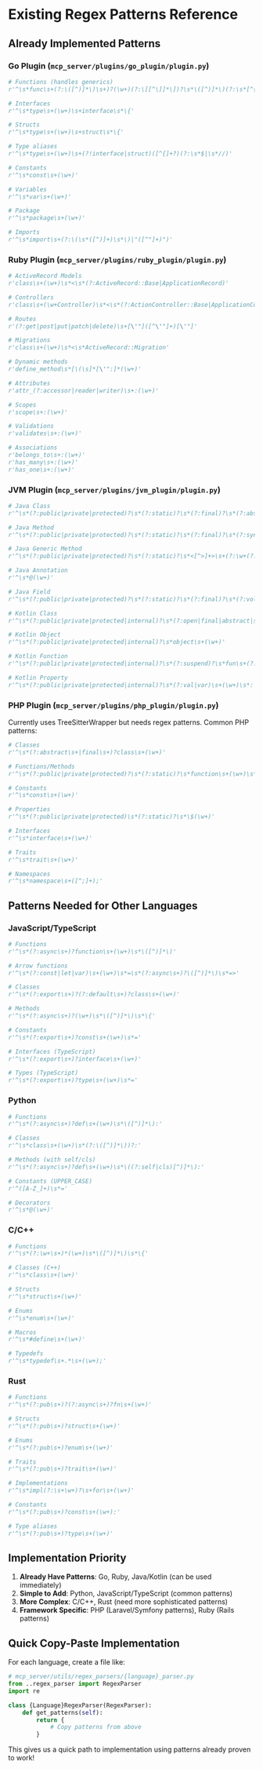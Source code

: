# Existing Regex Patterns Reference

## Already Implemented Patterns

### Go Plugin (`mcp_server/plugins/go_plugin/plugin.py`)
```python
# Functions (handles generics)
r'^\s*func\s+(?:\([^)]*\)\s+)?(\w+)(?:\[[^\]]*\])?\s*\([^)]*\)(?:\s*[^{]*)?(?:\s*\{|\s*$)'

# Interfaces
r'^\s*type\s+(\w+)\s+interface\s*\{'

# Structs  
r'^\s*type\s+(\w+)\s+struct\s*\{'

# Type aliases
r'^\s*type\s+(\w+)\s+(?!interface|struct)([^{]+?)(?:\s*$|\s*//)'

# Constants
r'^\s*const\s+(\w+)'

# Variables
r'^\s*var\s+(\w+)'

# Package
r'^\s*package\s+(\w+)'

# Imports
r'^\s*import\s+(?:\(\s*([^)]+)\s*\)|"([^"]+)")'
```

### Ruby Plugin (`mcp_server/plugins/ruby_plugin/plugin.py`)
```python
# ActiveRecord Models
r'class\s+(\w+)\s*<\s*(?:ActiveRecord::Base|ApplicationRecord)'

# Controllers
r'class\s+(\w+Controller)\s*<\s*(?:ActionController::Base|ApplicationController)'

# Routes
r'(?:get|post|put|patch|delete)\s+[\'"]([^\'"]+)[\'"]'

# Migrations
r'class\s+(\w+)\s*<\s*ActiveRecord::Migration'

# Dynamic methods
r'define_method\s*[\(\s]*[\'":]*(\w+)'

# Attributes
r'attr_(?:accessor|reader|writer)\s+:(\w+)'

# Scopes
r'scope\s+:(\w+)'

# Validations
r'validates\s+:(\w+)'

# Associations
r'belongs_to\s+:(\w+)'
r'has_many\s+:(\w+)'
r'has_one\s+:(\w+)'
```

### JVM Plugin (`mcp_server/plugins/jvm_plugin/plugin.py`)
```python
# Java Class
r'^\s*(?:public|private|protected)?\s*(?:static)?\s*(?:final)?\s*(?:abstract)?\s*class\s+(\w+)'

# Java Method
r'^\s*(?:public|private|protected)?\s*(?:static)?\s*(?:final)?\s*(?:synchronized)?\s*(?:native)?\s*(?:abstract)?\s*(?:<[^>]+>\s+)?(?:\w+(?:\[\])?(?:\s*<[^>]+>)?)\s+(\w+)\s*\([^)]*\)'

# Java Generic Method
r'^\s*(?:public|private|protected)?\s*(?:static)?\s*<[^>]+>\s+(?:\w+(?:\[\])?)\s+(\w+)\s*\([^)]*\)'

# Java Annotation
r'^\s*@(\w+)'

# Java Field
r'^\s*(?:public|private|protected)?\s*(?:static)?\s*(?:final)?\s*(?:volatile)?\s*(?:transient)?\s*(?:\w+(?:\[\])?(?:\s*<[^>]+>)?)\s+(\w+)\s*[=;]'

# Kotlin Class
r'^\s*(?:public|private|protected|internal)?\s*(?:open|final|abstract|sealed)?\s*(?:data)?\s*class\s+(\w+)'

# Kotlin Object
r'^\s*(?:public|private|protected|internal)?\s*object\s+(\w+)'

# Kotlin Function
r'^\s*(?:public|private|protected|internal)?\s*(?:suspend)?\s*fun\s+(?:<[^>]+>\s+)?(\w+)\s*\([^)]*\)'

# Kotlin Property
r'^\s*(?:public|private|protected|internal)?\s*(?:val|var)\s+(\w+)\s*:'
```

### PHP Plugin (`mcp_server/plugins/php_plugin/plugin.py`)
Currently uses TreeSitterWrapper but needs regex patterns. Common PHP patterns:
```python
# Classes
r'^\s*(?:abstract\s+|final\s+)?class\s+(\w+)'

# Functions/Methods
r'^\s*(?:public|private|protected)?\s*(?:static)?\s*function\s+(\w+)\s*\('

# Constants
r'^\s*const\s+(\w+)'

# Properties
r'^\s*(?:public|private|protected)\s*(?:static)?\s*\$(\w+)'

# Interfaces
r'^\s*interface\s+(\w+)'

# Traits
r'^\s*trait\s+(\w+)'

# Namespaces
r'^\s*namespace\s+([^;]+);'
```

## Patterns Needed for Other Languages

### JavaScript/TypeScript
```python
# Functions
r'^\s*(?:async\s+)?function\s+(\w+)\s*\([^)]*\)'

# Arrow functions
r'^\s*(?:const|let|var)\s+(\w+)\s*=\s*(?:async\s+)?\([^)]*\)\s*=>'

# Classes
r'^\s*(?:export\s+)?(?:default\s+)?class\s+(\w+)'

# Methods
r'^\s*(?:async\s+)?(\w+)\s*\([^)]*\)\s*\{'

# Constants
r'^\s*(?:export\s+)?const\s+(\w+)\s*='

# Interfaces (TypeScript)
r'^\s*(?:export\s+)?interface\s+(\w+)'

# Types (TypeScript)
r'^\s*(?:export\s+)?type\s+(\w+)\s*='
```

### Python
```python
# Functions
r'^\s*(?:async\s+)?def\s+(\w+)\s*\([^)]*\):'

# Classes
r'^\s*class\s+(\w+)\s*(?:\([^)]*\))?:'

# Methods (with self/cls)
r'^\s*(?:async\s+)?def\s+(\w+)\s*\((?:self|cls)[^)]*\):'

# Constants (UPPER_CASE)
r'^([A-Z_]+)\s*='

# Decorators
r'^\s*@(\w+)'
```

### C/C++
```python
# Functions
r'^\s*(?:\w+\s+)*(\w+)\s*\([^)]*\)\s*\{'

# Classes (C++)
r'^\s*class\s+(\w+)'

# Structs
r'^\s*struct\s+(\w+)'

# Enums
r'^\s*enum\s+(\w+)'

# Macros
r'^\s*#define\s+(\w+)'

# Typedefs
r'^\s*typedef\s+.*\s+(\w+);'
```

### Rust
```python
# Functions
r'^\s*(?:pub\s+)?(?:async\s+)?fn\s+(\w+)'

# Structs
r'^\s*(?:pub\s+)?struct\s+(\w+)'

# Enums
r'^\s*(?:pub\s+)?enum\s+(\w+)'

# Traits
r'^\s*(?:pub\s+)?trait\s+(\w+)'

# Implementations
r'^\s*impl(?:\s+\w+)?\s+for\s+(\w+)'

# Constants
r'^\s*(?:pub\s+)?const\s+(\w+):'

# Type aliases
r'^\s*(?:pub\s+)?type\s+(\w+)'
```

## Implementation Priority

1. **Already Have Patterns**: Go, Ruby, Java/Kotlin (can be used immediately)
2. **Simple to Add**: Python, JavaScript/TypeScript (common patterns)
3. **More Complex**: C/C++, Rust (need more sophisticated patterns)
4. **Framework Specific**: PHP (Laravel/Symfony patterns), Ruby (Rails patterns)

## Quick Copy-Paste Implementation

For each language, create a file like:
```python
# mcp_server/utils/regex_parsers/{language}_parser.py
from ..regex_parser import RegexParser
import re

class {Language}RegexParser(RegexParser):
    def get_patterns(self):
        return {
            # Copy patterns from above
        }
```

This gives us a quick path to implementation using patterns already proven to work!